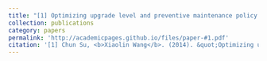```yaml
---
title: "[1] Optimizing upgrade level and preventive maintenance policy for second-hand products sold with warranty"
collection: publications
category: papers
permalink: 'http://academicpages.github.io/files/paper-#1.pdf'
citation: '[1] Chun Su, <b>Xiaolin Wang</b>. (2014). &quot;Optimizing upgrade level and preventive maintenance policy for second-hand products sold with warranty.&quot; <i>Journal of Risk and Reliability</i>. 228(5), 518-528. [<a href="https://journals.sagepub.com/doi/abs/10.1177/1748006x14537250">link</a>][<a ref="paper-#1.pdf">PDF</a>]'
---
```


